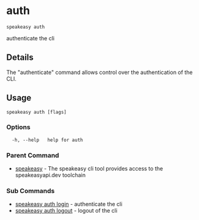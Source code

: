 # auth  
`speakeasy auth`  


authenticate the cli  

## Details

The "authenticate" command allows control over the authentication of the CLI.

## Usage

```
speakeasy auth [flags]
```

### Options

```
  -h, --help   help for auth
```

### Parent Command

* [speakeasy](../README.md)	 - The speakeasy cli tool provides access to the speakeasyapi.dev toolchain
### Sub Commands

* [speakeasy auth login](login.md)	 - authenticate the cli
* [speakeasy auth logout](logout.md)	 - logout of the cli
